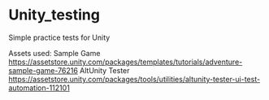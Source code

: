 # Unity_testing
Simple practice tests for Unity

Assets used:
Sample Game
https://assetstore.unity.com/packages/templates/tutorials/adventure-sample-game-76216
AltUnity Tester
https://assetstore.unity.com/packages/tools/utilities/altunity-tester-ui-test-automation-112101

